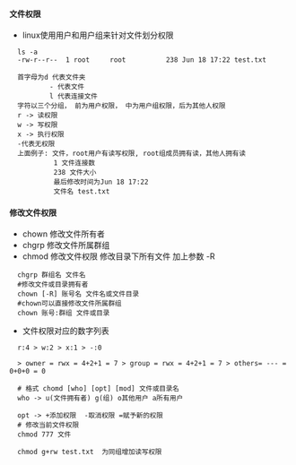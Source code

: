#### 文件权限

* linux使用用户和用户组来针对文件划分权限
```shell
  ls -a
  -rw-r--r--  1 root     root          238 Jun 18 17:22 test.txt

  首字母为d 代表文件夹
          - 代表文件
          l 代表连接文件
  字符以三个分组， 前为用户权限， 中为用户组权限，后为其他人权限
  r -> 读权限
  w -> 写权限
  x -> 执行权限
  -代表无权限
  上面例子: 文件，root用户有读写权限, root组成员拥有读，其他人拥有读
           1 文件连接数
           238 文件大小 
           最后修改时间为Jun 18 17:22
           文件名 test.txt
```

#### 修改文件权限

* chown 修改文件所有者
* chgrp 修改文件所属群组
* chmod 修改文件权限
修改目录下所有文件 加上参数 -R 
```shell
  chgrp 群组名 文件名
  #修改文件或目录拥有者
  chown [-R] 账号名 文件名或文件目录
  #chown可以直接修改文件所属群组
  chown 账号:群组 文件或目录
```

* 文件权限对应的数字列表
```text
  r:4 > w:2 > x:1 > -:0

  > owner = rwx = 4+2+1 = 7 > group = rwx = 4+2+1 = 7 > others= --- = 0+0+0 = 0
```

```shell
  # 格式 chomd [who] [opt] [mod] 文件或目录名
  who -> u(文件拥有者) g(组) o其他用户 a所有用户

  opt -> +添加权限  -取消权限 =赋予新的权限
  # 修改当前文件权限 
  chmod 777 文件

  chmod g+rw test.txt  为同组增加读写权限
```

